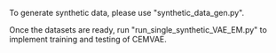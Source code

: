 To generate synthetic data, please use "synthetic_data_gen.py".

Once the datasets are ready, run "run_single_synthetic_VAE_EM.py" to implement training and testing of CEMVAE.
